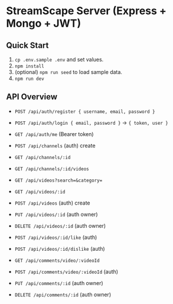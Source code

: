 # StreamScape Server (Express + Mongo + JWT)

## Quick Start
1. `cp .env.sample .env` and set values.
2. `npm install`
3. (optional) `npm run seed` to load sample data.
4. `npm run dev`

## API Overview
- `POST /api/auth/register { username, email, password }`
- `POST /api/auth/login { email, password }` -> `{ token, user }`
- `GET /api/auth/me` (Bearer token)

- `POST /api/channels` (auth) create
- `GET /api/channels/:id`
- `GET /api/channels/:id/videos`

- `GET /api/videos?search=&category=`
- `GET /api/videos/:id`
- `POST /api/videos` (auth) create
- `PUT /api/videos/:id` (auth owner)
- `DELETE /api/videos/:id` (auth owner)
- `POST /api/videos/:id/like` (auth)
- `POST /api/videos/:id/dislike` (auth)

- `GET /api/comments/video/:videoId`
- `POST /api/comments/video/:videoId` (auth)
- `PUT /api/comments/:id` (auth owner)
- `DELETE /api/comments/:id` (auth owner)
